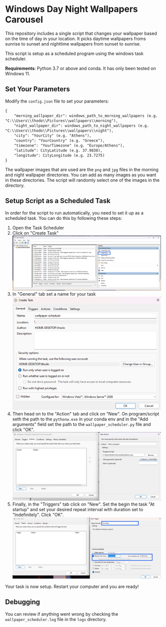 # Windows Day Night Wallpapers Carousel

This repository includes a single script that changes your wallpaper based on the time of day in your location. It picks daytime wallpapers froms sunrise to sunset and nighttime wallpapers from sunset to sunrise.

This script is setup as a scheduled program using the windows task scheduler.

**Requirements**: Python 3.7 or above and conda. It has only been tested on Windows 11.

## Set Your Parameters

Modify the `config.json` file to set your parameters:
```
{
    "morning_wallpaper_dir": windows_path_to_morning_wallpapers (e.g. "C:\\Users\\thodo\\Pictures\\wallpapers\\morning"),
    "night_wallpaper_dir": windows_path_to_night_wallpapers (e.g. "C:\\Users\\thodo\\Pictures\\wallpapers\\night"),
    "city": "YourCity" (e.g. "Athens"),
    "country": "YourCountry" (e.g. "Greece"),
    "timezone": "YourTimezone" (e.g. "Europe/Athens"),
    "latitude": CityLatitude (e.g. 37.9838),
    "longitude": CityLongitude (e.g. 23.7275)
}
```

The wallpaper images that are used are the `png` and `jpg` files in the morning and night wallpaper directories. You can add as many images as you want in these directories. The script will randomly select one of the images in the directory.

## Setup Script as a Scheduled Task

In order for the script to run automatically, you need to set it up as a scheduled task. You can do this by following these steps:

1. Open the Task Scheduler
2. Click on "Create Task"<br>
![Create Task](./assets/create-task-view.png)
3. In "General" tab set a name for your task<br>
![Set name](./assets/task-name.png)
4. Then head on to the "Action" tab and click on "New". On program/script seth the path to the `pythonw.exe` in your conda env and in the "Add arguments" field set the path to the `wallpaper_scheduler.py` file and click "OK".<br>
![Create Task](./assets/create-action.png)
5. Finally, in the "Triggers" tab click on "New". Set the begin the task "At startup" and set your desired repeat interval with duration set to "Indefinitely". Click "OK".<br>
![Create Trigger](./assets/create-trigger.png)

Your task is now setup. Restart your computer and you are ready!

## Debugging

You can review if anything went wrong by checking the `wallpaper_scheduler.log` file in the `logs` directory.